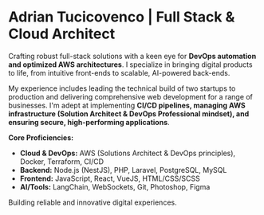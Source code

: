# Adrian Tucicovenco | Full Stack & Cloud Architect

Crafting robust full-stack solutions with a keen eye for **DevOps automation and optimized AWS architectures**. I specialize in bringing digital products to life, from intuitive front-ends to scalable, AI-powered back-ends.

My experience includes leading the technical build of two startups to production and delivering comprehensive web development for a range of businesses. I'm adept at implementing **CI/CD pipelines, managing AWS infrastructure (Solution Architect & DevOps Professional mindset), and ensuring secure, high-performing applications**.

**Core Proficiencies:**
* **Cloud & DevOps:** AWS (Solutions Architect & DevOps principles), Docker, Terraform, CI/CD
* **Backend:** Node.js (NestJS), PHP, Laravel, PostgreSQL, MySQL
* **Frontend:** JavaScript, React, VueJS, HTML/CSS/SCSS
* **AI/Tools:** LangChain, WebSockets, Git, Photoshop, Figma

Building reliable and innovative digital experiences.
